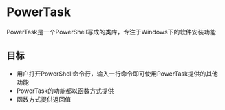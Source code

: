 # PowerTask

PowerTask是一个PowerShell写成的类库，专注于Windows下的软件安装功能

## 目标

* 用户打开PowerShell命令行，输入一行命令即可使用PowerTask提供的其他功能
* PowerTask的功能都以函数方式提供
* 函数方式提供返回值

